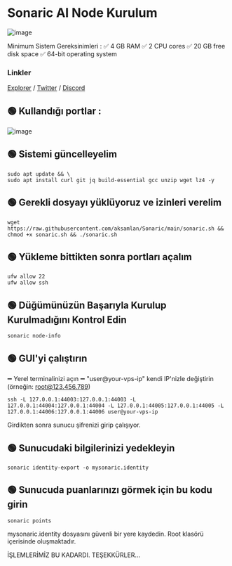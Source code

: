 # Sonaric AI Node Kurulum
![image](https://pbs.twimg.com/media/GO0Ojjga4AAqFnm?format=jpg&name=4096x4096)

Minimum Sistem Gereksinimleri :
✅ 4 GB RAM
✅ 2 CPU cores
✅ 20 GB free disk space
✅ 64-bit operating system

### Linkler
[Explorer](https://tracker.sonaric.xyz/)   /
[Twitter](https://x.com/Sonaricnetwork)    /
[Discord](https://discord.gg/MZ247hw47z) 

## 🟢 Kullandığı portlar : 
![image](https://github.com/aksamlan/Sonaric/blob/main/portlar.png?raw=true)

## 🟢 Sistemi güncelleyelim
```shell
sudo apt update && \
sudo apt install curl git jq build-essential gcc unzip wget lz4 -y
```

## 🟢 Gerekli dosyayı yüklüyoruz ve izinleri verelim
```shell
wget https://raw.githubusercontent.com/aksamlan/Sonaric/main/sonaric.sh && chmod +x sonaric.sh && ./sonaric.sh
```

## 🟢 Yükleme bittikten sonra portları açalım
```shell
ufw allow 22
ufw allow ssh
```

## 🟢 Düğümünüzün Başarıyla Kurulup Kurulmadığını Kontrol Edin
```shell
sonaric node-info
```

## 🟢 GUI'yi çalıştırın
➖ Yerel terminalinizi açın
➖ "user@your-vps-ip" kendi IP'nizle değiştirin (örneğin: root@123.456.789)
```shell
ssh -L 127.0.0.1:44003:127.0.0.1:44003 -L 127.0.0.1:44004:127.0.0.1:44004 -L 127.0.0.1:44005:127.0.0.1:44005 -L 127.0.0.1:44006:127.0.0.1:44006 user@your-vps-ip
```
Girdikten sonra sunucu şifrenizi girip çalışıyor.

## 🟢 Sunucudaki bilgilerinizi yedekleyin
```shell
sonaric identity-export -o mysonaric.identity
```
## 🟢 Sunucuda puanlarınızı görmek için bu kodu girin
```shell
sonaric points
```

mysonaric.identity dosyasını güvenli bir yere kaydedin. Root klasörü içerisinde oluşmaktadır.

İŞLEMLERİMİZ BU KADARDI. TEŞEKKÜRLER...
